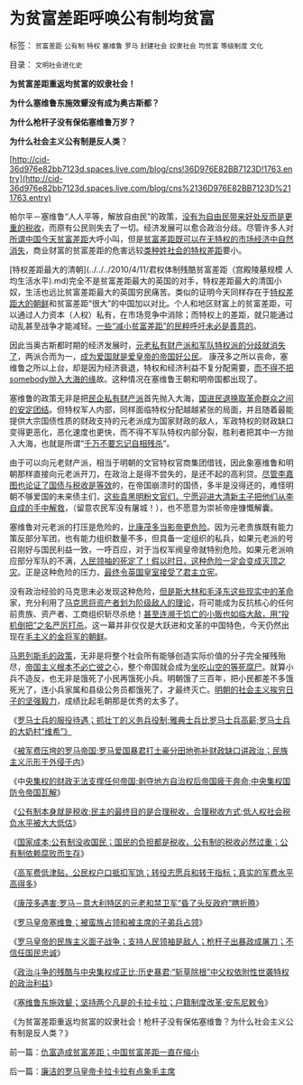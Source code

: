 # 为贫富差距呼唤公有制均贫富

标签： `贫富差距` `公有制` `特权` `塞维鲁` `罗马` `封建社会` `奴隶社会` `均贫富` `等级制度` `文化` 

目录： `文明社会进化史`

**为贫富差距重返均贫富的奴隶社会！**

**为什么塞维鲁东施效颦没有成为奥古斯都？**

**为什么枪杆子没有保佑塞维鲁万岁？**

**为什么社会主义公有制是反人类**？

[http://cid-36d976e82bb7123d.spaces.live.com/blog/cns!36D976E82BB7123D!1763.entry](http://cid-36d976e82bb7123d.spaces.live.com/blog/cns%2136D976E82BB7123D%211763.entry)

帕尔平－塞维鲁“人人平等，解放自由民”的政策，[没有为自由民带来好处反而是更重的税收](../../../2010/1/27/愚蠢的人自然有愚蠢的报应.md)，而原有公民则失去了一切。经济发展可以愈合政治分歧。尽管许多人对[所谓中国今天贫富差距](../../../2010/3/5/我国的贫富差距是历史上最小并在继续缩小.md)大呼小叫，但是[贫富差距既可以在无特权的市场经济中自然消失](../../../2009/11/24/为什么市场经济能消除贫富差距.md)，商业财富的贫富差距的危害远较[类种姓社会的特权差距](../../../2010/5/26/古埃及社会对技术排斥似中国印度.md)要小。

[特权差距最大的清朝](../../../2010/4/11/君权体制残酷贫富差距（宫殿陵墓规模 人均生活水平).md)完全不是贫富差距最大的英国的对手，特权差距最大的清国小奴，生活也远比贫富差距最大的英国穷民痛苦。类似的证明今天同样存在于[特权差距大的朝鲜](../../../2009/6/3/朝鲜是个天堂，衣食住行减肥死都免费.md)和贫富差距“很大”的中国加以对比。个人和地区财富上的贫富差距，可以通过人力资本（人权）私有，在市场竞争中消除；而特权上的差距，就只能通过动乱甚至战争才能减轻。[一些“减小贫富差距”的民粹呼吁未必是善意的](../../../2009/10/13/两千年社稷延寿之九字真言.md)。

因此当奥古斯都时期的经济发展时，[元老私有财产派和军队特权派的分歧就消失了](../../../2010/8/12/“N党制”的罗马走进了死胡同.md)，两派合而为一，[成为爱国就是爱皇帝的帝国好公民](../../../2009/3/25/中国式诡辩：道德祭坛上忠君的义务.md)。
康茂多之所以丧命，塞维鲁之所以上台，却是因为经济衰退，特权和经济利益不复分配需要，[而不得不把somebody抛入大海的缘](../../../2009/6/10/内需萎缩！把供应过剩的人力资源倒入大海.md)故。这种情况在塞维鲁王朝和明帝国都出现了。

塞维鲁的政策无非是把[民企私有财产派](../../../2010/1/26/民营企业资本是中国的弱势群体.md)首先抛入大海，[国进民退换取革命群众之间的安定团结](../../../2010/2/22/为什么三亚春节晒白肉成为时尚.md)。但特权军人内部，同样面临特权分配越越紧张的局面，并且随着最能提供大宗国债性质的财政支持的元老派成为国家财政的敌人，军政特权的财政缺口变得更恶化，恶化速度也更快，而不得不军队特权内部分裂，胜利者把其中一方抛入大海，也就是所谓“[千万不要忘记自相残杀](http://darthvad.blog.sohu.com/130312127.html)”。

由于可以向元老财产派，相当于明朝的文官特权官商集团借钱，因此象塞维鲁和明朝那样直接向元老派开刀，在政治上是得不尝失的，是还不起的高利贷。[尽管李嘉图也论证了国债与税收是等效](../../../2010/1/25/李嘉图效应，就业和收入萎缩定律.md)的，在帝国崩溃时的国债，多半是没得还的，难怪明朝不够爱国的未来债主们，[这些袁黑明粉文官们，宁愿迎进大清新主子把他们从李自成的手中解救](../../../2010/6/2/历史意识形态，驳论容易立论难.md)，（留意农民军没有屠城！），也不愿意为崇祯帝座慷慨解囊。

塞维鲁对元老派的打压是危险的，[比康茂多当影帝更危险](../../../2010/8/20/财政危机！康茂多错了！死了！成了昏君了！.md)。因为元老贵族既有能力策反部分军团，也有能力组织数量不多，但具备一定组织的私兵，如果元老派的号召刚好与国民利益一致，一呼百应，对于当权军阀皇帝就特别危险。如果元老派响应部分军队的不满，[人民领袖的死定了！假以时日，这种危险一定会变成灭顶之灾](../../../2010/5/20/人民领袖人民爱，人民领袖爱人民.md)。正是这种危险的压力，[最终令英国皇室接受了君主立宪](http://blog.sina.com.cn/s/blog_5563a64d0100cwlk.html)。

没有政治经验的马克思未必发现这种危险，[但是斯大林和毛泽东这些现实中的革命](../../../2010/5/14/唯恐天下不乱的革命家.md)家，充分利用了[马克思将资产者划为阶级敌人的理论](../../../2009/7/1/鼓吹子虚乌有的阶级斗争是社会自杀.md)，将可能成为反抗核心的任何前贵族、资产者、工商组织斩尽杀绝！[甚至连濒于饥亡的小贩也如临大敌，用“投机倒把”之名严厉打杀](http://hi.baidu.com/darthchn/blog/item/99acc5d879b49ce038012f74.html)。这一幕并非仅仅是大跃进和文革的中国特色，今天仍然出现在[毛主义的金将军的朝鲜](http://blog.sina.com.cn/s/blog_5563a64d0100d9wx.html)。

[马恩列斯毛的政策](../../../2010/7/29/诡辩术是傻逼“怀才不遇”的“技术”.md)，无非是将整个社会所有能够创造实际价值的分子完全摧残殆尽，[帝国主义根本不必亡彼之](http://blog.sina.com.cn/s/blog_5563a64d0100ewq3.html)心，整个帝国就会成为[坐吃山空的等死腐尸](../../../2009/5/31/西方列强帝国主义国家不够“哥们人道”的食腐本性.md)。就算小兵不造反，也无非是饿死了小民再饿死小兵。明朝饿了三百年，把小民都差不多饿死光了，连小兵家属和县级公务员都饿死了，才最终灭亡。[明朝的社会主义挨穷日子的坚强毅力](../../../2010/8/27/明朝对华汉社会摧残远甚蒙古入侵.md)，成绩比起毛朝那是优秀的太多了。



《[罗马士兵的服役待遇；抓壮丁的义务兵役制;雅典士兵比罗马士兵高薪;罗马士兵的大奶村“维希”》](../../../2010/9/1/罗马抓壮丁义务兵役制；薪金只有雅典十分一.md)

《[被军费压垮的罗马帝国;罗马爱国暴君打土豪分田地弥补财政缺口讲政治；民族主义示形于外侵于内](../../../2010/9/1/被军费压垮的罗马帝国;民族主义的经济政治动机.md)》

《中[央集权的财政无法支撑任何帝国;剥夺地方自治权后帝国疲于奔命;中央集权国防令帝国瓦解](../../../2010/9/2/中央集权的财政无法支撑任何帝国，国防令帝国瓦解.md)》

《[公有制本身就是税收;民主的最终目的是合理税收，合理税收方式;低人权社会税负水平被大大低估](../../../2010/9/2/民主目的是合理税收;公有制就是税收;税负低估.md)》

《[国家成本;公有制没收国民；国民的负担都是税收，公有制的税收必然过重；公有制依赖腐败而生存](../../../2010/9/2/国民的负担都是税收;税收不要“没收国民”.md)》

《[高军费低津贴，公民权户口抵扣军饷；转役志愿兵和转干指标；真实的军费水平高得多](../../../2010/9/3/罗马高军费低津贴：真实的军费水平.md)》

《[康茂多遇害;罗马－意大利特区的元老和禁卫军“昏了头反政府”瞎折腾](../../../2010/9/3/明星影帝康茂多遇害是罗马政治转折点.md)》

《[罗马皇帝塞维鲁；被蛮族占领和被主席的子弟兵占领](../../../2010/9/3/罗马帝国的意大利“鬼子进村了”.md)》

《[罗马皇帝的民族主义面子战争；支持人民领袖是敌人；枪杆子出暴政成屠刀；不信任国民忠诚](../../../2010/9/4/罗马皇帝的民族主义面子战争.md)》

《[政治斗争的残酷与中央集权成正比;历史暴君;“斩草除根”中父权依附性世袭特权的政治利益](../../../2010/9/4/政治斗争的残酷与帝国集权成正比.md)》

《[塞维鲁东施效颦；坚持两个凡是的卡拉卡拉；户籍制度改革;安东尼敕令](../../../2010/9/4/塞维鲁的户籍制度改革&quot;剥离公民权背后权利&quot;.md)》

《为贫富差距重返均贫富的奴隶社会！枪杆子没有保佑塞维鲁？为什么社会主义公有制是反人类？》

前一篇：[仇富造成贫富差距；中国贫富差距一直在缩小](../../../2010/9/4/仇富造成贫富差距；中国贫富差距一直在缩小.md)

后一篇：[廉洁的罗马皇帝卡拉卡拉有点象毛主席](../../../2010/9/5/廉洁的罗马皇帝卡拉卡拉有点象毛主席.md)